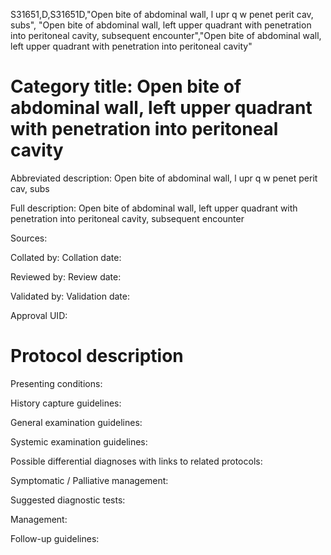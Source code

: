 S31651,D,S31651D,"Open bite of abdominal wall, l upr q w penet perit cav, subs", "Open bite of abdominal wall, left upper quadrant with penetration into peritoneal cavity, subsequent encounter","Open bite of abdominal wall, left upper quadrant with penetration into peritoneal cavity"
# Category title: Open bite of abdominal wall, left upper quadrant with penetration into peritoneal cavity

Abbreviated description: Open bite of abdominal wall, l upr q w penet perit cav, subs

Full description: Open bite of abdominal wall, left upper quadrant with penetration into peritoneal cavity, subsequent encounter

Sources:

Collated by:
Collation date:

Reviewed by:
Review date:

Validated by:
Validation date:

Approval UID:

# Protocol description

Presenting conditions:

History capture guidelines:

General examination guidelines:

Systemic examination guidelines:

Possible differential diagnoses with links to related protocols:

Symptomatic / Palliative management:

Suggested diagnostic tests:

Management:

Follow-up guidelines:
